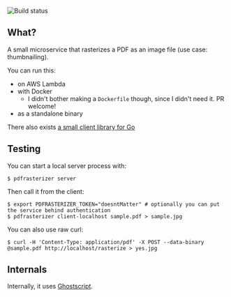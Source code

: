 ![Build status](https://github.com/function61/pdfrasterizer/workflows/Build/badge.svg)

What?
-----

A small microservice that rasterizes a PDF as an image file (use case: thumbnailing).

You can run this:

- on AWS Lambda
- with Docker
  * I didn't bother making a `Dockerfile` though, since I didn't need it. PR welcome!
- as a standalone binary

There also exists [a small client library for Go](pkg/pdfrasterizerclient/)


Testing
-------

You can start a local server process with:

```console
$ pdfrasterizer server
```

Then call it from the client:

```console
$ export PDFRASTERIZER_TOKEN="doesntMatter" # optionally you can put the service behind authentication
$ pdfrasterizer client-localhost sample.pdf > sample.jpg
```

You can also use raw curl:

```console
$ curl -H 'Content-Type: application/pdf' -X POST --data-binary @sample.pdf http://localhost/rasterize > yes.jpg
```


Internals
---------

Internally, it uses [Ghostscript](https://www.ghostscript.com/).
